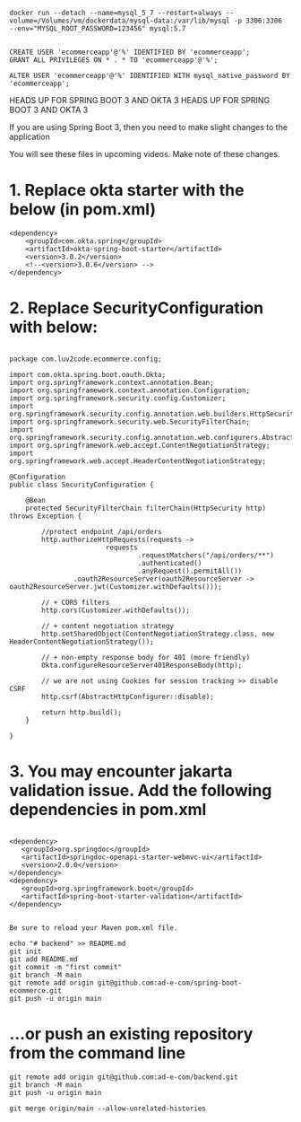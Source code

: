 ```angular2html
docker run --detach --name=mysql_5_7 --restart=always --volume=/Volumes/vm/dockerdata/mysql-data:/var/lib/mysql -p 3306:3306  --env="MYSQL_ROOT_PASSWORD=123456" mysql:5.7


CREATE USER 'ecommerceapp'@'%' IDENTIFIED BY 'ecommerceapp';
GRANT ALL PRIVILEGES ON * . * TO 'ecommerceapp'@'%';

ALTER USER 'ecommerceapp'@'%' IDENTIFIED WITH mysql_native_password BY 'ecommerceapp';
```

HEADS UP FOR SPRING BOOT 3 AND OKTA 3
HEADS UP FOR SPRING BOOT 3 AND OKTA 3

If you are using Spring Boot 3, then you need to make slight changes to the application

You will see these files in upcoming videos. Make note of these changes.



# 1. Replace okta starter with the below (in pom.xml)


```
<dependency>
    <groupId>com.okta.spring</groupId>
    <artifactId>okta-spring-boot-starter</artifactId>
    <version>3.0.2</version>
    <!--<version>3.0.6</version> -->
</dependency>

```


# 2. Replace SecurityConfiguration with below:

```

package com.luv2code.ecommerce.config;

import com.okta.spring.boot.oauth.Okta;
import org.springframework.context.annotation.Bean;
import org.springframework.context.annotation.Configuration;
import org.springframework.security.config.Customizer;
import org.springframework.security.config.annotation.web.builders.HttpSecurity;
import org.springframework.security.web.SecurityFilterChain;
import org.springframework.security.config.annotation.web.configurers.AbstractHttpConfigurer;
import org.springframework.web.accept.ContentNegotiationStrategy;
import org.springframework.web.accept.HeaderContentNegotiationStrategy;

@Configuration
public class SecurityConfiguration {

    @Bean
    protected SecurityFilterChain filterChain(HttpSecurity http) throws Exception {
 
        //protect endpoint /api/orders
        http.authorizeHttpRequests(requests ->
                        requests
                                .requestMatchers("/api/orders/**")
                                .authenticated()
                                .anyRequest().permitAll())
                .oauth2ResourceServer(oauth2ResourceServer -> oauth2ResourceServer.jwt(Customizer.withDefaults()));
 
        // + CORS filters
        http.cors(Customizer.withDefaults());
 
        // + content negotiation strategy
        http.setSharedObject(ContentNegotiationStrategy.class, new HeaderContentNegotiationStrategy());
 
        // + non-empty response body for 401 (more friendly)
        Okta.configureResourceServer401ResponseBody(http);
 
        // we are not using Cookies for session tracking >> disable CSRF
        http.csrf(AbstractHttpConfigurer::disable);
 
        return http.build();
    }

}
```



# 3. You may encounter jakarta validation issue. Add the following dependencies in pom.xml

```

<dependency>
   <groupId>org.springdoc</groupId>
   <artifactId>springdoc-openapi-starter-webmvc-ui</artifactId>
   <version>2.0.0</version>
</dependency>
<dependency>
   <groupId>org.springframework.boot</groupId>
   <artifactId>spring-boot-starter-validation</artifactId>
</dependency>


Be sure to reload your Maven pom.xml file.
```

```angular2html
echo "# backend" >> README.md
git init
git add README.md
git commit -m "first commit"
git branch -M main
git remote add origin git@github.com:ad-e-com/spring-boot-ecommerce.git
git push -u origin main

```
# …or push an existing repository from the command line
```angular2html
git remote add origin git@github.com:ad-e-com/backend.git
git branch -M main
git push -u origin main

git merge origin/main --allow-unrelated-histories
```